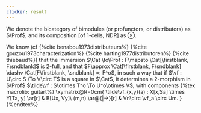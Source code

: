 ```yaml
---
clicker: result
---
```


We denote the bicategory of bimodules (or profunctors, or distributors) as $\Prof$, and its composition [of 1-cells, NDR] as $\otimes$.

We know (cf {%cite benabou1973distributeurs%} {%cite gouzou1973characterization%} {%cite harting1977distributoren%} {%cite thiebaud%}) that the immersion $\Cat \to\Prof : F\mapsto \Cat[\firstblank, F\sndblank]$ is 2-full, and that $F\approx \Cat[\firstblank, F\sndblank] \dashv \Cat[F\firstblank, \sndblank] =: F^o$, in such a way that if $\vf : U\circ S \To V\circ T$ is a square in $\Cat$, it determines a 2-morphism in $\Prof$ $\tilde\vf : S\otimes T^o \To U^o\otimes V$, with components
{%tex macrolib: guitart%}
  \xymatrix@R=0cm{
    \tilde\vf_{x,y}(a) : X[x,Sa] \times Y[Ta, y] \ar[r] & B[Ux, Vy]\\
  (m,n) \ar@{|->}[r] & Vn\circ \vf_a \circ Um.
  }
{%endtex%}